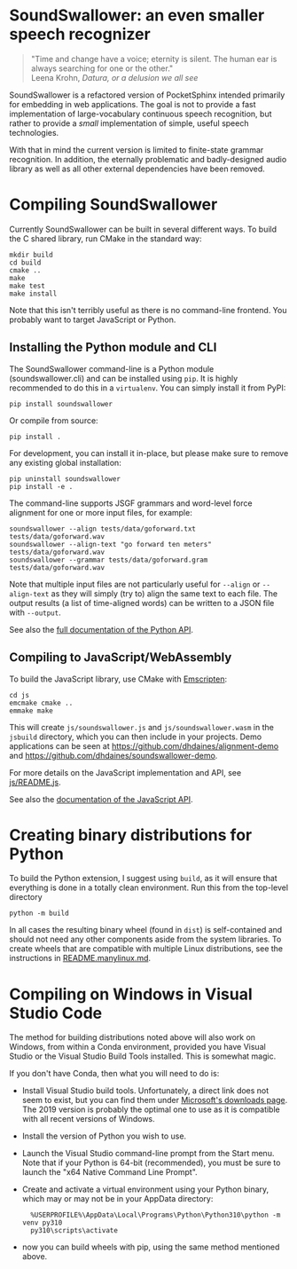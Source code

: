SoundSwallower: an even smaller speech recognizer
=================================================

> "Time and change have a voice; eternity is silent. The human ear is
> always searching for one or the other."<br>
> Leena Krohn, *Datura, or a delusion we all see*

SoundSwallower is a refactored version of PocketSphinx intended
primarily for embedding in web applications.  The goal is not to
provide a fast implementation of large-vocabulary continuous speech
recognition, but rather to provide a *small* implementation of simple,
useful speech technologies.

With that in mind the current version is limited to finite-state
grammar recognition.  In addition, the eternally problematic and
badly-designed audio library as well as all other external
dependencies have been removed.

Compiling SoundSwallower
========================

Currently SoundSwallower can be built in several different ways. To
build the C shared library, run CMake in the standard way:

    mkdir build
    cd build
    cmake ..
    make
    make test
    make install

Note that this isn't terribly useful as there is no command-line
frontend.  You probably want to target JavaScript or Python.

Installing the Python module and CLI
------------------------------------

The SoundSwallower command-line is a Python module
(soundswallower.cli) and can be installed using `pip`.  It is highly
recommended to do this in a `virtualenv`.  You can simply install it
from PyPI:

    pip install soundswallower

Or compile from source:

    pip install .

For development, you can install it in-place, but please make sure to
remove any existing global installation:

    pip uninstall soundswallower
    pip install -e .

The command-line supports JSGF grammars and word-level force
alignment for one or more input files, for example:

    soundswallower --align tests/data/goforward.txt tests/data/goforward.wav
    soundswallower --align-text "go forward ten meters" tests/data/goforward.wav
    soundswallower --grammar tests/data/goforward.gram tests/data/goforward.wav

Note that multiple input files are not particularly useful for
`--align` or `--align-text` as they will simply (try to) align the
same text to each file.  The output results (a list of time-aligned
words) can be written to a JSON file with `--output`.

See also the [full documentation of the Python
API](https://soundswallower.readthedocs.io/en/latest/soundswallower.html).

Compiling to JavaScript/WebAssembly
-----------------------------------

To build the JavaScript library, use CMake with
[Emscripten](https://emscripten.org/):

    cd js
    emcmake cmake ..
    emmake make

This will create `js/soundswallower.js` and `js/soundswallower.wasm`
in the `jsbuild` directory, which you can then include in your
projects.  Demo applications can be seen at
https://github.com/dhdaines/alignment-demo and
https://github.com/dhdaines/soundswallower-demo.

For more details on the JavaScript implementation and API, see
[js/README.js](https://github.com/ReadAlongs/SoundSwallower/blob/master/js/README.md).

See also the [documentation of the JavaScript
API](https://soundswallower.readthedocs.io/en/latest/soundswallower.js.html).

Creating binary distributions for Python
========================================

To build the Python extension, I suggest using `build`, as it will
ensure that everything is done in a totally clean environment.  Run
this from the top-level directory

    python -m build

In all cases the resulting binary wheel (found in `dist`) is
self-contained and should not need any other components aside from the
system libraries.  To create wheels that are compatible with multiple
Linux distributions, see the instructions in
[README.manylinux.md](https://github.com/ReadAlongs/SoundSwallower/blob/master/README.manylinux.md).

Compiling on Windows in Visual Studio Code
==========================================

The method for building distributions noted above will also work on
Windows, from within a Conda environment, provided you have Visual
Studio or the Visual Studio Build Tools installed.  This is somewhat
magic.

If you don't have Conda, then what you will need to do is:

- Install Visual Studio build tools.  Unfortunately, a direct link
  does not seem to exist, but you can find them under [Microsoft's
  downloads page](https://visualstudio.microsoft.com/downloads/). The
  2019 version is probably the optimal one to use as it is compatible
  with all recent versions of Windows.
- Install the version of Python you wish to use.
- Launch the Visual Studio command-line prompt from the Start menu.
  Note that if your Python is 64-bit (recommended), you must be sure
  to launch the "x64 Native Command Line Prompt".
- Create and activate a virtual environment using your Python binary,
  which may or may not be in your AppData directory:

        %USERPROFILE%\AppData\Local\Programs\Python\Python310\python -m venv py310
        py310\scripts\activate

- now you can build wheels with pip, using the same method mentioned above.
